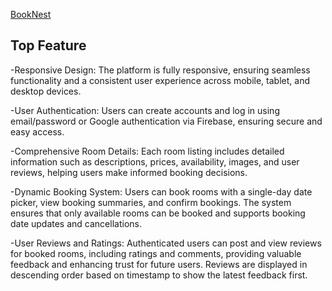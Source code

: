 [BookNest]("https://book-nestbd.web.app/")

<h2>Top Feature</h2>
-Responsive Design: The platform is fully responsive, ensuring seamless functionality and a consistent user experience across mobile, tablet, and desktop devices.

-User Authentication: Users can create accounts and log in using email/password or Google authentication via Firebase, ensuring secure and easy access.

-Comprehensive Room Details: Each room listing includes detailed information such as descriptions, prices, availability, images, and user reviews, helping users make informed booking decisions.

-Dynamic Booking System: Users can book rooms with a single-day date picker, view booking summaries, and confirm bookings. The system ensures that only available rooms can be booked and supports booking date updates and cancellations.

-User Reviews and Ratings: Authenticated users can post and view reviews for booked rooms, including ratings and comments, providing valuable feedback and enhancing trust for future users. Reviews are displayed in descending order based on timestamp to show the latest feedback first.
